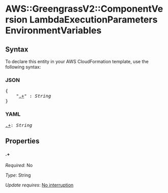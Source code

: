 # AWS::GreengrassV2::ComponentVersion LambdaExecutionParameters EnvironmentVariables

## Syntax

To declare this entity in your AWS CloudFormation template, use the following syntax:

### JSON

<pre>
{
    "<a href="#.+" title=".+">.+</a>" : <i>String</i>
}
</pre>

### YAML

<pre>
<a href="#.+" title=".+">.+</a>: <i>String</i>
</pre>

## Properties

#### \.+

_Required_: No

_Type_: String

_Update requires_: [No interruption](https://docs.aws.amazon.com/AWSCloudFormation/latest/UserGuide/using-cfn-updating-stacks-update-behaviors.html#update-no-interrupt)
